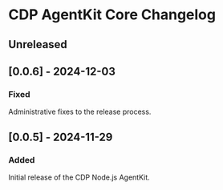 # CDP AgentKit Core Changelog

## Unreleased

## [0.0.6] - 2024-12-03

### Fixed

Administrative fixes to the release process.

## [0.0.5] - 2024-11-29

### Added

Initial release of the CDP Node.js AgentKit.
